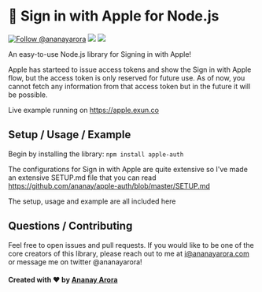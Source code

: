 #  Sign in with Apple for Node.js

<a href="https://twitter.com/intent/follow?screen_name=ananayarora"><img src="https://img.shields.io/twitter/follow/ananayarora.svg?label=Follow%20@ananayarora" alt="Follow @ananayarora"></img></a>
<img src="https://img.shields.io/npm/dt/apple-auth.svg"></img>
<img src="https://img.shields.io/npm/v/apple-auth.svg"></img>
</p>

An easy-to-use Node.js library for Signing in with Apple!

Apple has starteed to issue access tokens and show the Sign in with Apple flow, but the access token is only reserved for future use. As of now, you cannot fetch any information from that access token but in the future it will be possible.

Live example running on <a href="https://apple.exun.co">https://apple.exun.co</a>

## Setup / Usage / Example

Begin by installing the library:
```npm install apple-auth```

The configurations for Sign in with Apple are quite extensive so I've made an extensive SETUP.md file that you can read
https://github.com/ananay/apple-auth/blob/master/SETUP.md

The setup, usage and example are all included here

## Questions / Contributing

Feel free to open issues and pull requests. If you would like to be one of the core creators of this library, please reach out to me at i@ananayarora.com or message me on twitter @ananayarora!

<h4> Created with ❤️ by <a href="https://ananayarora.com">Ananay Arora</a></h4>
